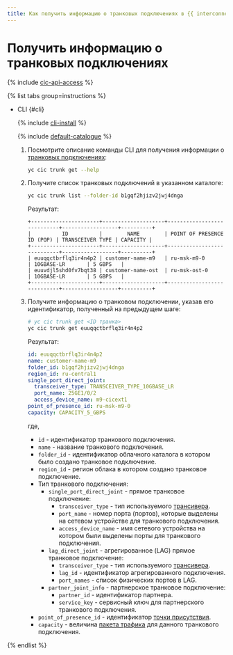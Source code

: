 ```yaml
---
title: Как получить информацию о транковых подключениях в {{ interconnect-name }}
---
```


# Получить информацию о транковых подключениях

{% include [cic-api-access](../../_includes/interconnect/cic-api-access.md) %}

{% list tabs group=instructions %}

- CLI {#cli}

  {% include [cli-install](../../_includes/cli-install.md) %}

  {% include [default-catalogue](../../_includes/default-catalogue.md) %}

  1. Посмотрите описание команды CLI для получения информации о [транковых подключениях](../concepts/trunk.md):

      ```bash
      yc cic trunk get --help
      ```

  1. Получите список транковых подключений в указанном каталоге:

      ```bash
      yc cic trunk list --folder-id b1gqf2hjizv2jwj4dnga 
      ```

      Результат:

      ```text
      +----------------------+--------------------+----------------------------+------------------+----------+
      |          ID          |        NAME        | POINT OF PRESENCE ID (POP) | TRANSCEIVER TYPE | CAPACITY |
      +----------------------+--------------------+----------------------------+------------------+----------+
      | euuqqctbrflq3ir4n4p2 | customer-name-m9   | ru-msk-m9-0                | 10GBASE-LR       | 5 GBPS   |
      | euuvdjl5shd0fv7bqt38 | customer-name-ost  | ru-msk-ost-0               | 10GBASE-LR       | 5 GBPS   |
      +----------------------+--------------------+----------------------------+------------------+----------+
      ```

  1. Получите информацию о транковом подключении, указав его идентификатор, полученный на предыдущем шаге:

      ```bash
      # yc cic trunk get <ID транка>
      yc cic trunk get euuqqctbrflq3ir4n4p2
      ```

      Результат:

      ```yml
      id: euuqqctbrflq3ir4n4p2
      name: customer-name-m9
      folder_id: b1gqf2hjizv2jwj4dnga
      region_id: ru-central1
      single_port_direct_joint:
        transceiver_type: TRANSCEIVER_TYPE_10GBASE_LR
        port_name: 25GE1/0/2
        access_device_name: m9-cicext1
      point_of_presence_id: ru-msk-m9-0
      capacity: CAPACITY_5_GBPS
      ```

      где,
      * `id` - идентификатор транкового подключения.
      * `name` - название транкового подключения.
      * `folder_id` - идентификатор облачного каталога в котором было создано транковое подключение.
      * `region_id` - регион облака в котором создано транковое подключение.
      * Тип транкового подключения:
        * `single_port_direct_joint` - прямое транковое подключение:
           * `transceiver_type` - тип используемого [трансивера](../concepts/transceivers.md).
           * `port_name` - номер порта (портов), которые выделены на сетевом устройстве для транкового подключения.
           * `access_device_name` - имя сетевого устройства на котором были выделены порты для транкового подключения.
        * `lag_direct_joint` - агрегированное (LAG) прямое транковое подключение:
           * `transceiver_type` - тип используемого [трансивера](../concepts/transceivers.md).
           * `lag_id` - идентификатор агрегированного подключения.
           * `port_names` - список физических портов в LAG.
        * `partner_joint_info` - партнерское транковое подключение:
           * `partner_id` - идентификатор партнера.
           * `service_key` - сервисный ключ для партнерского транкового подключения.
      * `point_of_presence_id` - идентификатор [точки присутствия](../concepts/pops.md).
      * `capacity` - величина [пакета трафика](../concepts/capacity.md) для данного транкового подключения. 

{% endlist %}
